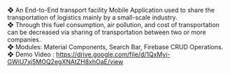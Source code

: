 ❖ An End-to-End transport facility Mobile Application used to share the transportation of logistics mainly by a small-scale industry.<br/>
❖ Through this fuel consumption, air pollution, and cost of transportation can be decreased via sharing of transportation between two or more companies.<br/>
❖ Modules: Material Components, Search Bar, Firebase CRUD Operations.<br/>
❖ Demo Video : https://drive.google.com/file/d/1QxMyi-GWiU7xj5MOQ2egXNAtZH8xhOaE/view
